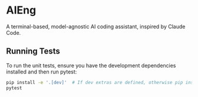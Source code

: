 # AIEng

A terminal-based, model-agnostic AI coding assistant, inspired by Claude Code.

## Running Tests

To run the unit tests, ensure you have the development dependencies installed and then run pytest:

```bash
pip install -e '.[dev]'  # If dev extras are defined, otherwise pip install pytest
pytest
```